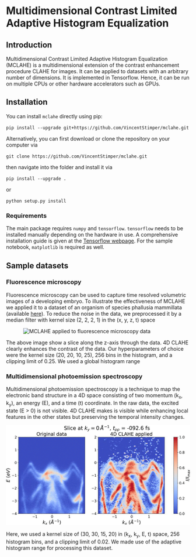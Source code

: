 # Multidimensional Contrast Limited Adaptive Histogram Equalization

## Introduction

Multidimensional Contrast Limited Adaptive Histogram Equalization (MCLAHE) is a multidimensional extension of the
contrast enhancement procedure CLAHE for images. It can be applied to datasets with an arbitrary number of dimensions.
It is implemented in Tensorflow. Hence, it can be run on multiple CPUs or other hardware accelerators such as GPUs.


## Installation

You can install `mclahe` directly using pip:
```
pip install --upgrade git+https://github.com/VincentStimper/mclahe.git
```
Alternatively, you can first download or clone the repository on your computer via
```
git clone https://github.com/VincentStimper/mclahe.git
```
then navigate into the folder and install it via
```
pip install --upgrade .
```
or 
```
python setup.py install
```

### Requirements

The main package requires `numpy` and `tensorflow`. `tensorflow` needs to be installed manually depending on the hardware
in use. A comprehensive installation guide is given at the [Tensorflow webpage](https://www.tensorflow.org/install).
For the sample notebook, `matplotlib` is required as well. 

## Sample datasets

### Fluorescence microscopy

Fluorescence microscopy can be used to capture time resolved volumetric images of a developing embryo. To illustrate the
effectiveness of MCLAHE we applied it to a dataset of an organism of species phallusia mammillata (available
[here](http://bioemergences.iscpif.fr/bioemergences/openworkflow-datasets.php)). To reduce the noise in the data, we
preprocessed it by a median filter with kernel size (2, 2, 2, 1) in the (x, y, z, t) space 

&nbsp;&nbsp;&nbsp;&nbsp;&nbsp;&nbsp;&nbsp;&nbsp;&nbsp;&nbsp;&nbsp;&nbsp;![MCLAHE applied to fluorescence microscopy data](https://github.com/VincentStimper/mclahe/blob/master/images/demo_fm.gif "MCLAHE applied to fluorescence microscopy data")

The above image show a slice along the z-axis through the data. 4D CLAHE clearly enhances the contrast of the data.
Our hyperparameters of choice were the kernel size (20, 20, 10, 25), 256 bins in the histogram, and a clipping limit of
0.25. We used a global histogram range


### Multidimensional photoemission spectroscopy

Multidimensional photoemission spectroscopy is a technique to map the electronic band structure in a 4D space consisting
of two momentum (k<sub>x</sub>, k<sub>y</sub>), an energy (E), and a time (t) coordinate. In the raw data, the excited
state (E > 0) is not visible. 4D CLAHE makes is visible while enhancing local features in the other states but preserving
the temporal intensity changes.

![MCLAHE applied to MPES data](https://github.com/VincentStimper/mclahe/blob/master/images/demo_mpes.gif "MCLAHE applied to MPES data")

Here, we used a kernel size of (30, 30, 15, 20) in (k<sub>x</sub>, k<sub>y</sub>, E, t) space, 256 histogram bins, and
a clipping limit of 0.02. We made use of the adaptive histogram range for processing this dataset.

